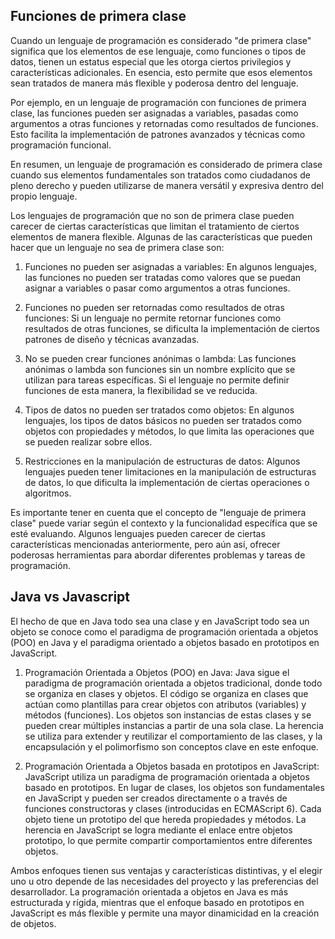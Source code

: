 ## Funciones de primera clase
Cuando un lenguaje de programación es considerado "de primera clase" significa que los elementos de ese lenguaje, como funciones o tipos de datos, tienen un estatus especial que les otorga ciertos privilegios y características adicionales. En esencia, esto permite que esos elementos sean tratados de manera más flexible y poderosa dentro del lenguaje.

Por ejemplo, en un lenguaje de programación con funciones de primera clase, las funciones pueden ser asignadas a variables, pasadas como argumentos a otras funciones y retornadas como resultados de funciones. Esto facilita la implementación de patrones avanzados y técnicas como programación funcional.

En resumen, un lenguaje de programación es considerado de primera clase cuando sus elementos fundamentales son tratados como ciudadanos de pleno derecho y pueden utilizarse de manera versátil y expresiva dentro del propio lenguaje.

Los lenguajes de programación que no son de primera clase pueden carecer de ciertas características que limitan el tratamiento de ciertos elementos de manera flexible. Algunas de las características que pueden hacer que un lenguaje no sea de primera clase son:

1. Funciones no pueden ser asignadas a variables: En algunos lenguajes, las funciones no pueden ser tratadas como valores que se puedan asignar a variables o pasar como argumentos a otras funciones.

2. Funciones no pueden ser retornadas como resultados de otras funciones: Si un lenguaje no permite retornar funciones como resultados de otras funciones, se dificulta la implementación de ciertos patrones de diseño y técnicas avanzadas.

3. No se pueden crear funciones anónimas o lambda: Las funciones anónimas o lambda son funciones sin un nombre explícito que se utilizan para tareas específicas. Si el lenguaje no permite definir funciones de esta manera, la flexibilidad se ve reducida.

4. Tipos de datos no pueden ser tratados como objetos: En algunos lenguajes, los tipos de datos básicos no pueden ser tratados como objetos con propiedades y métodos, lo que limita las operaciones que se pueden realizar sobre ellos.

5. Restricciones en la manipulación de estructuras de datos: Algunos lenguajes pueden tener limitaciones en la manipulación de estructuras de datos, lo que dificulta la implementación de ciertas operaciones o algoritmos.

Es importante tener en cuenta que el concepto de "lenguaje de primera clase" puede variar según el contexto y la funcionalidad específica que se esté evaluando. Algunos lenguajes pueden carecer de ciertas características mencionadas anteriormente, pero aún así, ofrecer poderosas herramientas para abordar diferentes problemas y tareas de programación.


## Java vs Javascript
El hecho de que en Java todo sea una clase y en JavaScript todo sea un objeto se conoce como el paradigma de programación orientada a objetos (POO) en Java y el paradigma orientado a objetos basado en prototipos en JavaScript.

1. Programación Orientada a Objetos (POO) en Java:
Java sigue el paradigma de programación orientada a objetos tradicional, donde todo se organiza en clases y objetos. El código se organiza en clases que actúan como plantillas para crear objetos con atributos (variables) y métodos (funciones). Los objetos son instancias de estas clases y se pueden crear múltiples instancias a partir de una sola clase. La herencia se utiliza para extender y reutilizar el comportamiento de las clases, y la encapsulación y el polimorfismo son conceptos clave en este enfoque.

2. Programación Orientada a Objetos basada en prototipos en JavaScript:
JavaScript utiliza un paradigma de programación orientada a objetos basado en prototipos. En lugar de clases, los objetos son fundamentales en JavaScript y pueden ser creados directamente o a través de funciones constructoras y clases (introducidas en ECMAScript 6). Cada objeto tiene un prototipo del que hereda propiedades y métodos. La herencia en JavaScript se logra mediante el enlace entre objetos prototipo, lo que permite compartir comportamientos entre diferentes objetos.

Ambos enfoques tienen sus ventajas y características distintivas, y el elegir uno u otro depende de las necesidades del proyecto y las preferencias del desarrollador. La programación orientada a objetos en Java es más estructurada y rígida, mientras que el enfoque basado en prototipos en JavaScript es más flexible y permite una mayor dinamicidad en la creación de objetos.